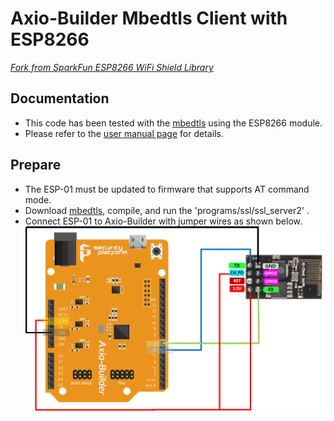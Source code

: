 Axio-Builder Mbedtls Client with ESP8266
========================================

[*Fork from SparkFun ESP8266 WiFi Shield Library*](https://github.com/sparkfun/SparkFun_ESP8266_AT_Arduino_Library.git)

Documentation
-------------------
* This code has been tested with the [mbedtls](https://github.com/ARMmbed/mbedtls.git) using the ESP8266 module.
* Please refer to the [user manual page](https://sp-axio.github.io/2017/11/28/How-to-use-mbedtls-with-ESP8266.html) for details.

Prepare
-------------------
* The ESP-01 must be updated to firmware that supports AT command mode.
* Download [mbedtls](https://github.com/ARMmbed/mbedtls.git), compile, and run the 'programs/ssl/ssl_server2' .
* Connect ESP-01 to Axio-Builder with jumper wires as shown below.
![ESP8266](./axio_builder_esp01.png "ESP8266 connect to Axio-Builder")
